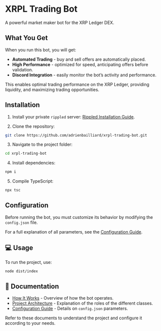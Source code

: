 # XRPL Trading Bot

A powerful market maker bot for the XRP Ledger DEX.

## What You Get

When you run this bot, you will get: 
+ **Automated Trading** - buy and sell offers are automatically placed.
+ **High Performance** - optimized for speed, anticipating offers before validation.
+ **Discord Integration** - easily monitor the bot’s activity and performance.

This enables optimal trading performance on the XRP Ledger, providing liquidity, and maximizing trading opportunities.

## Installation

1. Install your private `rippled` server:
[Rippled Installation Guide](https://xrpl.org/docs/infrastructure/installation).

2. Clone the repository:
```sh
git clone https://github.com/adrienbailliard/xrpl-trading-bot.git
```

3. Navigate to the project folder:
```sh
cd xrpl-trading-bot
```

4. Install dependencies:
```sh
npm i
```

5. Compile TypeScript:
```sh
npx tsc
```

## Configuration

Before running the bot, you must customize its behavior by modifying the `config.json` file.

For a full explanation of all parameters, see the [Configuration Guide](docs/config.md).

## 💻 Usage

To run the project, use:
```sh
node dist/index
```

## 📜 Documentation

+ [How It Works](docs/how-it-works.md) - Overview of how the bot operates.  
+ [Project Architecture](docs/architecture.md) - Explanation of the roles of the different classes.  
+ [Configuration Guide](docs/config.md) - Details on `config.json` parameters.

Refer to these documents to understand the project and configure it according to your needs.
